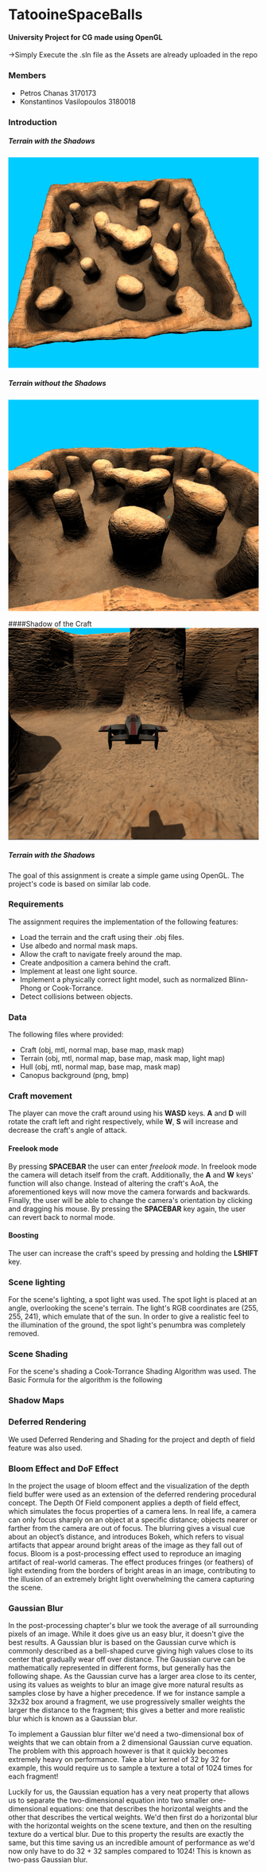 # TatooineSpaceBalls
#### University Project for CG made using OpenGL

->Simply Execute the .sln file as the Assets are already uploaded in the repo

### Members

* Petros Chanas 3170173
* Konstantinos Vasilopoulos 3180018

### Introduction

##### Terrain with the Shadows
![Intro image](docs/wholeTerrain.png)

##### Terrain without the Shadows
![Intro image](docs/shadowsOut.png)

####Shadow of the Craft
![Intro image](docs/craft.png)


##### Terrain with the Shadows

The goal of this assignment is create a simple game using OpenGL. The project's code is based on similar lab code. 

### Requirements

The assignment requires the implementation of the following features:

* Load the terrain and the craft using their .obj files.
* Use albedo and normal mask maps.
* Allow the craft to navigate freely around the map.
* Create andposition a camera behind the craft.
* Implement at least one light source.
* Implement a physically correct light model, such as normalized Blinn-Phong or Cook-Torrance.
* Detect collisions between objects.

### Data

The following files where provided:

* Craft (obj, mtl, normal map, base map, mask map)
* Terrain (obj, mtl, normal map, base map, mask map, light map)
* Hull (obj, mtl, normal map, base map, mask map)
* Canopus background (png, bmp)

### Craft movement

The player can move the craft around using his **WASD** keys. **A** and **D** will rotate the craft left and right respectively, while **W**, **S** will increase and decrease the craft's angle of attack.

#### Freelook mode

By pressing **SPACEBAR** the user can enter *freelook mode*. In freelook mode the camera will detach itself from the craft. Additionally, the **A** and **W** keys' function will also change. Instead of altering the craft's AoA, the aforementioned keys will now move the camera forwards and backwards. Finally, the user will be able to change the camera's orientation by clicking and dragging his mouse. By pressing the **SPACEBAR** key again, the user can revert back to normal mode.

#### Boosting

The user can increase the craft's speed by pressing and holding the **LSHIFT** key.

### Scene lighting

For the scene's lighting, a spot light was used. The spot light is placed at an angle, overlooking the scene's terrain. The light's RGB coordinates are (255, 255, 241), which emulate that of the sun. In order to give a realistic feel to the illumination of the ground, the spot light's penumbra was completely removed.

### Scene Shading

For the scene's shading a Cook-Torrance Shading Algorithm was used.
The Basic Formula for the algorithm is the following 


### Shadow Maps

### Deferred Rendering

We used Deferred Rendering and Shading for the project
and depth of field feature was also used.

### Bloom Effect and DoF Effect

In the project the usage of bloom effect and the visualization of the depth field buffer were used as an extension of the deferred rendering procedural concept. The Depth Of Field component applies a depth of field effect, which simulates the focus properties of a camera lens. In real life, a camera can only focus sharply on an object at a specific distance; objects nearer or farther from the camera are out of focus. The blurring gives a visual cue about an object’s distance, and introduces Bokeh, which refers to visual artifacts that appear around bright areas of the image as they fall out of focus. Bloom is a post-processing effect used to reproduce an imaging artifact of real-world cameras. The effect produces fringes (or feathers) of light extending from the borders of bright areas in an image, contributing to the illusion of an extremely bright light overwhelming the camera capturing the scene.



### Gaussian Blur

In the post-processing chapter's blur we took the average of all surrounding pixels of an image. While it does give us an easy blur, it doesn't give the best results. A Gaussian blur is based on the Gaussian curve which is commonly described as a bell-shaped curve giving high values close to its center that gradually wear off over distance. The Gaussian curve can be mathematically represented in different forms, but generally has the following shape.
As the Gaussian curve has a larger area close to its center, using its values as weights to blur an image give more natural results as samples close by have a higher precedence. If we for instance sample a 32x32 box around a fragment, we use progressively smaller weights the larger the distance to the fragment; this gives a better and more realistic blur which is known as a Gaussian blur.

To implement a Gaussian blur filter we'd need a two-dimensional box of weights that we can obtain from a 2 dimensional Gaussian curve equation. The problem with this approach however is that it quickly becomes extremely heavy on performance. Take a blur kernel of 32 by 32 for example, this would require us to sample a texture a total of 1024 times for each fragment!

Luckily for us, the Gaussian equation has a very neat property that allows us to separate the two-dimensional equation into two smaller one-dimensional equations: one that describes the horizontal weights and the other that describes the vertical weights. We'd then first do a horizontal blur with the horizontal weights on the scene texture, and then on the resulting texture do a vertical blur. Due to this property the results are exactly the same, but this time saving us an incredible amount of performance as we'd now only have to do 32 + 32 samples compared to 1024! This is known as two-pass Gaussian blur.
